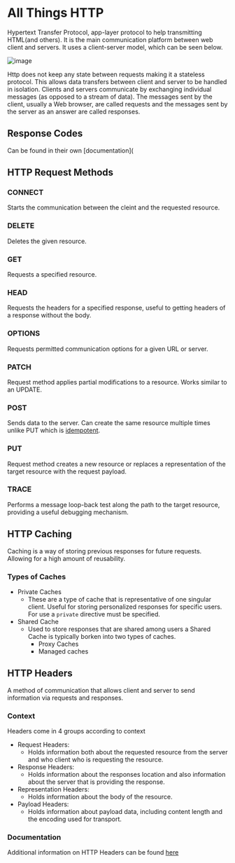 # All Things HTTP

Hypertext Transfer Protocol, app-layer protocol to help transmitting HTML(and others). It is the main communication platform between web client and servers. It uses a client-server model, which can be seen below.

![image](https://user-images.githubusercontent.com/24599282/176496298-512788a9-7599-481f-89b1-ecc15d16c038.png)

Http does not keep any state between requests making it a stateless protocol. This allows data transfers between client and server to be handled in isolation.
Clients and servers communicate by exchanging individual messages (as opposed to a stream of data). The messages sent by the client, usually a Web browser, are called requests and the messages sent by the server as an answer are called responses.

## Response Codes

Can be found in their own [documentation](

## HTTP Request Methods

### CONNECT
  Starts the communication between the cleint and the requested resource.
### DELETE
  Deletes the given resource.
### GET
  Requests a specified resource.
### HEAD
  Requests the headers for a specified response, useful to getting headers of a response without the body. 
### OPTIONS
  Requests permitted communication options for a given URL or server.
### PATCH
  Request method applies partial modifications to a resource. Works similar to an UPDATE.
### POST
  Sends data to the server. Can create the same resource multiple times unlike PUT which is [idempotent](https://developer.mozilla.org/en-US/docs/Glossary/Idempotent).
### PUT
  Request method creates a new resource or replaces a representation of the target resource with the request payload.
### TRACE
  Performs a message loop-back test along the path to the target resource, providing a useful debugging mechanism.
## HTTP Caching 

Caching is a way of storing previous responses for future requests. Allowing for a high amount of reusability. 

### Types of Caches

  - Private Caches
    - These are a type of cache that is representative of one singular client. Useful for storing personalized responses for specific users. For use a ```private``` directive must be specified. 
  - Shared Cache 
    - Used to store responses that are shared among users a Shared Cache is typically borken into two types of caches.
      - Proxy Caches
      - Managed caches

## HTTP Headers

A method of communication that allows client and server to send information via requests and responses. 

### Context

Headers come in 4 groups according to context

 - Request Headers:
    - Holds information both about the requested resource from the server and who client who is requesting the resource.     
 - Response Headers:
    - Holds information about the responses location and also information about the server that is providing the response. 
 - Representation Headers:
    - Holds information about the body of the resource.
 - Payload Headers:
    - Holds information about payload data, including content length and the encoding used for transport.

### Documentation

Additional information on HTTP Headers can be found [here](https://developer.mozilla.org/en-US/docs/Web/HTTP/Headers)
